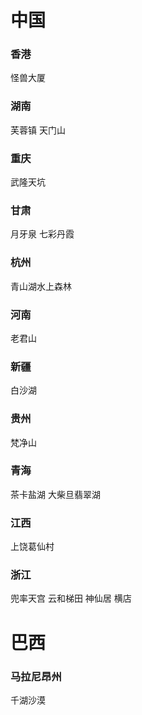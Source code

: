# 中国
### 香港
怪兽大厦

### 湖南
芙蓉镇
天门山

### 重庆
武隆天坑

### 甘肃
月牙泉
七彩丹霞

### 杭州
青山湖水上森林

### 河南
老君山
### 新疆
白沙湖
### 贵州
梵净山
### 青海
茶卡盐湖
大柴旦翡翠湖
### 江西
上饶葛仙村
### 浙江
兜率天宫
云和梯田
神仙居
横店


# 巴西
### 马拉尼昂州
千湖沙漠